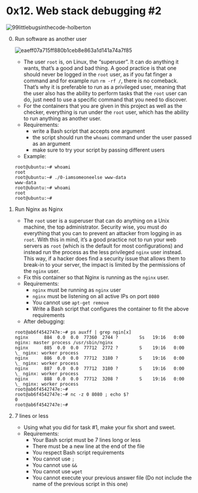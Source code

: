 # 0x12. Web stack debugging #2

![99littlebugsinthecode-holberton](https://github.com/Abucheri/alx-system_engineering-devops/assets/24778489/627ef828-85a1-44d8-8d05-019c113e98ce)


0. Run software as another user

	![eaeff07a715ff880b1ceb8e863a1d141a74a7f85](https://github.com/Abucheri/alx-system_engineering-devops/assets/24778489/8a6f5d1e-439d-4a23-8e2a-7a0442ec3657)

 	
	- The user `root` is, on Linux, the “superuser”. It can do anything it wants, that’s a good and bad thing. A good practice is that one should never be logged in the `root` user, as if you fat finger a command and for example run `rm -rf /`, there is no comeback. That’s why it is preferable to run as a privileged user, meaning that the user also has the ability to perform tasks that the `root` user can do, just need to use a specific command that you need to discover.
	- For the containers that you are given in this project as well as the checker, everything is run under the `root` user, which has the ability to run anything as another user.
	- Requirements:
		- write a Bash script that accepts one argument
		- the script should run the `whoami` command under the user passed as an argument
		- make sure to try your script by passing different users
	- Example:
	```
	root@ubuntu:~# whoami
	root
	root@ubuntu:~# ./0-iamsomeoneelse www-data
	www-data
	root@ubuntu:~# whoami
	root
	root@ubuntu:~#
	```

2. Run Nginx as Nginx
	- The `root` user is a superuser that can do anything on a Unix machine, the top administrator. Security wise, you must do everything that you can to prevent an attacker from logging in as `root`. With this in mind, it’s a good practice not to run your web servers as `root` (which is the default for most configurations) and instead run the process as the less privileged `nginx` user instead. This way, if a hacker does find a security issue that allows them to break-in to your server, the impact is limited by the permissions of the `nginx` user.
	- Fix this container so that Nginx is running as the `nginx` user.
	- Requirements:
		- `nginx` must be running as `nginx` user
		- `nginx` must be listening on all active IPs on port `8080`
		- You cannot use `apt-get remove`
		- Write a Bash script that configures the container to fit the above requirements
	- After debugging:
	```
	root@ab6f4542747e:~# ps auxff | grep ngin[x]
	nginx      884  0.0  0.0  77360  2744 ?        Ss   19:16   0:00 nginx: master process /usr/sbin/nginx
	nginx      885  0.0  0.0  77712  2772 ?        S    19:16   0:00  \_ nginx: worker process
	nginx      886  0.0  0.0  77712  3180 ?        S    19:16   0:00  \_ nginx: worker process
	nginx      887  0.0  0.0  77712  3180 ?        S    19:16   0:00  \_ nginx: worker process
	nginx      888  0.0  0.0  77712  3208 ?        S    19:16   0:00  \_ nginx: worker process
	root@ab6f4542747e:~#
	root@ab6f4542747e:~# nc -z 0 8080 ; echo $?
	0
	root@ab6f4542747e:~#
	```

3. 7 lines or less
	- Using what you did for task #1, make your fix short and sweet.
	- Requirements:
		- Your Bash script must be 7 lines long or less
		- There must be a new line at the end of the file
		- You respect Bash script requirements
		- You cannot use `;`
		- You cannot use `&&`
		- You cannot use `wget`
		- You cannot execute your previous answer file (Do not include the name of the previous script in this one)
